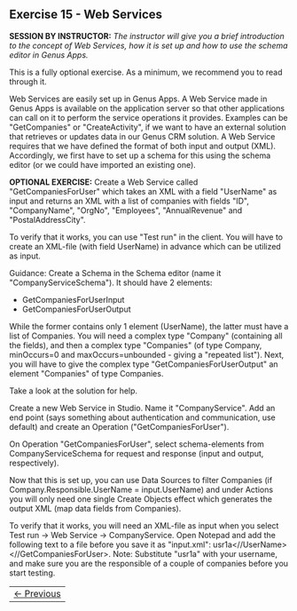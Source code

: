 ## Exercise 15 - Web Services
**SESSION BY INSTRUCTOR:** *The instructor will give you a brief introduction to the concept of Web Services, how it is set up and how to use the schema editor in Genus Apps.*

This is a fully optional exercise. As a minimum, we recommend you to read through it.

Web Services are easily set up in Genus Apps. A Web Service made in Genus Apps is available on the application server so that other applications can call on it to perform the service operations it provides. Examples can be "GetCompanies" or "CreateActivity", if we want to have an external solution that retrieves or updates data in our Genus CRM solution. A Web Service requires that we have defined the format of both input and output (XML). Accordingly, we first have to set up a schema for this using the schema editor (or we could have imported an existing one).

**OPTIONAL EXERCISE:** Create a Web Service called "GetCompaniesForUser" which takes an XML with a field "UserName" as input and returns an XML with a list of companies with fields "ID", "CompanyName", "OrgNo", "Employees", "AnnualRevenue" and "PostalAddressCity".

To verify that it works, you can use "Test run" in the client. You will have to create an XML-file (with field UserName) in advance which can be utilized as input.

Guidance: Create a Schema in the Schema editor (name it "CompanyServiceSchema"). It should have 2 elements:
* GetCompaniesForUserInput
* GetCompaniesForUserOutput 

While the former contains only 1 element (UserName), the latter must have a list of Companies. You will need a complex type "Company" (containing all the fields), and then a complex type "Companies" (of type Company, minOccurs=0 and maxOccurs=unbounded - giving a "repeated list"). Next, you will have to give the complex type "GetCompaniesForUserOutput" an element "Companies" of type Companies.

Take a look at the solution for help.

Create a new Web Service in Studio. Name it "CompanyService". Add an end point (says something about authentication and communication, use default) and create an Operation ("GetCompaniesForUser").

On Operation "GetCompaniesForUser", select schema-elements from CompanyServiceSchema for request and response (input and output, respectively).

Now that this is set up, you can use Data Sources to filter Companies (if Company.Responsible.UserName = input.UserName) and under Actions you will only need one single Create Objects effect which generates the output XML (map data fields from Companies).

To verify that it works, you will need an XML-file as input when you select Test run -> Web Service -> CompanyService. Open Notepad and add the following text to a file before you save it as "input.xml": <GetCompaniesForUser><UserName>usr1a<//UserName><//GetCompaniesForUser>. Note: Substitute "usr1a" with your username, and make sure you are the responsible of a couple of companies before you start testing.


<table>
   <tr><td><a href="exercise-14.md"><- Previous</a></td></tr>
</table>